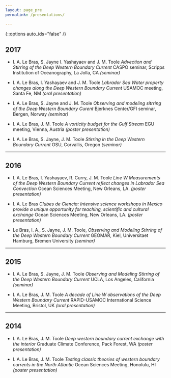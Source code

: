 ```yaml
---
layout: page_pre
permalink: /presentations/

---
```


{::options auto_ids="false" /}

## 2017

* I. A. Le Bras, S. Jayne I. Yashayaev and J. M. Toole *Advection and Stirring of the Deep Western Boundary Current* CASPO seminar, Scripps Institution of Oceanography, La Jolla, CA *(seminar)*

* I. A. Le Bras, I. Yashayaev and J. M. Toole *Labrador Sea Water property changes along the Deep Western Boundary Current* USAMOC meeting, Santa Fe, NM *(oral presentation)*

* I. A. Le Bras, S. Jayne and J. M. Toole *Observing and modeling sitrring of the Deep Western Boundary Curent* Bjerknes Center/GFI seminar, Bergen, Norway *(seminar)*

* I. A. Le Bras, J. M. Toole *A vorticity budget for the Gulf Stream* EGU meeting, Vienna, Austria *(poster presentation)*

* I. A. Le Bras, S. Jayne, J. M. Toole *Stirring in the Deep Western Boundary Current* OSU, Corvallis, Oregon  *(seminar)*

---

## 2016

* I. A. Le Bras, I. Yashayaev, R. Curry, J. M. Toole *Line W Measurements of the Deep Western Boundary Current reflect changes in Labrador Sea Convection* Ocean Sciences Meeting, New Orleans, LA. *(poster presentation)*

* I. A. Le Bras *Clubes de Ciencia: Intensive science workshops in Mexico provide a unique opportunity for teaching, scientific and cultural exchange* Ocean Sciences Meeting, New Orleans, LA. *(poster presentation)*

* Le Bras, I. A., S. Jayne, J. M. Toole, *Observing and Modeling Stirring of the Deep Western Boundary Current* GEOMAR, Kiel, Universitaet Hamburg, Bremen University *(seminar)*


---

## 2015

* I. A. Le Bras, S. Jayne, J. M. Toole *Observing and Modeling Stirring of the Deep Western Boundary Current* UCLA, Los Angeles, California *(seminar)*

* I. A. Le Bras, J. M. Toole *A decade of Line W observations of the Deep Western Boundary Current* RAPID-USAMOC International Science Meeting, Bristol, UK *(oral presentation)*

---

## 2014

* I. A. Le Bras, J. M. Toole *Deep western boundary current exchange with the interior* Graduate Climate Conference, Pack Forest, WA  *(poster presentation)*


* I. A. Le Bras, J. M. Toole *Testing classic theories of western boundary currents in the North Atlantic* Ocean Sciences Meeting, Honolulu, HI  *(poster presentation)*


